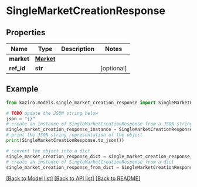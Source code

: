 # SingleMarketCreationResponse


## Properties

Name | Type | Description | Notes
------------ | ------------- | ------------- | -------------
**market** | [**Market**](Market.md) |  | 
**ref_id** | **str** |  | [optional] 

## Example

```python
from kaziro.models.single_market_creation_response import SingleMarketCreationResponse

# TODO update the JSON string below
json = "{}"
# create an instance of SingleMarketCreationResponse from a JSON string
single_market_creation_response_instance = SingleMarketCreationResponse.from_json(json)
# print the JSON string representation of the object
print(SingleMarketCreationResponse.to_json())

# convert the object into a dict
single_market_creation_response_dict = single_market_creation_response_instance.to_dict()
# create an instance of SingleMarketCreationResponse from a dict
single_market_creation_response_from_dict = SingleMarketCreationResponse.from_dict(single_market_creation_response_dict)
```
[[Back to Model list]](../README.md#documentation-for-models) [[Back to API list]](../README.md#documentation-for-api-endpoints) [[Back to README]](../README.md)


